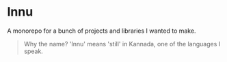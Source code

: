 # Innu

A monorepo for a bunch of projects and libraries I wanted to make. 

> Why the name?
> 'Innu' means 'still' in Kannada, one of the languages I speak.
